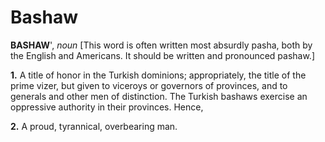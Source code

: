 # Bashaw

**BASHAW**', _noun_ \[This word is often written most absurdly pasha, both by the English and Americans. It should be written and pronounced pashaw.\]

**1.** A title of honor in the Turkish dominions; appropriately, the title of the prime vizer, but given to viceroys or governors of provinces, and to generals and other men of distinction. The Turkish bashaws exercise an oppressive authority in their provinces. Hence,

**2.** A proud, tyrannical, overbearing man.